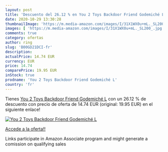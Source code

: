 ```yaml
---
layout: post
title: 'Descuento del 26.12 % en You 2 Toys Backdoor Friend Godemiché L'
date: 2020-10-29 13:30:28
thumbnailImage: 'https://m.media-amazon.com/images/I/31X1WX0u+mL._SL200_.jpg'
images: [ 'https://m.media-amazon.com/images/I/31X1WX0u+mL._SL200_.jpg' ]
comments: true
category: ofertas
author: ring
slug: 'B00GD21DCI-fr'
description:
actualPrice: 14.74 EUR
currency: EUR
price: 14.74
comparePrice: 19.95 EUR
inStock: true
prodname: 'You 2 Toys Backdoor Friend Godemiché L'
country: 'fr'
---
```


Tienes [You 2 Toys Backdoor Friend Godemiché L](https://www.amazon.fr/dp/B00GD21DCI/?tag=tolees0d-21) con un 26.12 % de descuento con precio de oferta de 14.74 EUR (original: 19.95 EUR) en el siguiente enlace!

[![You 2 Toys Backdoor Friend Godemiché L](https://m.media-amazon.com/images/I/31X1WX0u+mL._SL200_.jpg)](https://www.amazon.fr/dp/B00GD21DCI/?tag=tolees0d-21)

[Accede a la oferta!!](https://www.amazon.fr/dp/B00GD21DCI/?tag=tolees0d-21)

Links participate in Amazon Associate program and might generate a comission on qualifying sales


